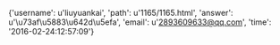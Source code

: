{'username': u'liuyuankai', 'path': u'1165/1165.html', 'answer': u'\u73af\u5883\u642d\u5efa', 'email': u'2893609633@qq.com', 'time': '2016-02-24:12:57:09'}